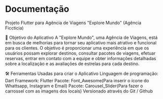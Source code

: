 # Documentação 

Projeto Flutter para Agência de Viagens "Explore Mundo" (Agência Ficcticia)

🎯 Objetivo do Aplicativo
A "Explore Mundo", uma Agência de Viagens, está em busca de melhorias para tornar seu aplicativo mais atrativo e funcional para os clientes. O objetivo é proporcionar uma experiência em que os usuários possam explorar destinos, consultar pacotes de viagens, efetuar reservas, entrar em contato com a equipe e obter informações detalhadas sobre a localização e as avaliações de estrelas para cada destino.

🛠 Ferramentas Usadas para criar o Aplicativo
Linguagem de programação: Dart
Framework: Flutter
Pacote: Font_Awesome(Para inserir o ícone do Whattsapp, Instagram e Email)
Pacote: Carousel_Slider(Para fazer o carrossel com as imagens dos locais)
Versionado através do Git / Github

